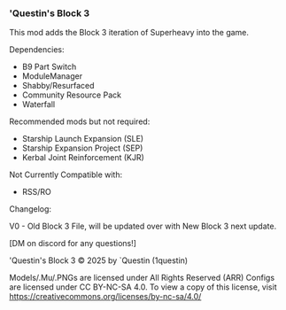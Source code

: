 ### 'Questin's Block 3

This mod adds the Block 3 iteration of Superheavy into the game.


Dependencies:
- B9 Part Switch
- ModuleManager
- Shabby/Resurfaced
- Community Resource Pack
- Waterfall

Recommended mods but not required:
- Starship Launch Expansion (SLE)
- Starship Expansion Project (SEP)
- Kerbal Joint Reinforcement (KJR) 

Not Currently Compatible with:
- RSS/RO
	
Changelog:

V0 - Old Block 3 File, will be updated over with New Block 3 next update.

[DM on discord for any questions!]

'Questin's Block 3 © 2025 by `Questin (1questin) 

Models/.Mu/.PNGs are licensed under All Rights Reserved (ARR)
Configs are licensed under CC BY-NC-SA 4.0. To view a copy of this license, visit https://creativecommons.org/licenses/by-nc-sa/4.0/
